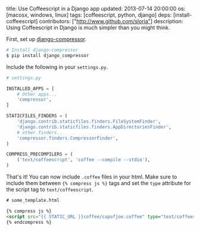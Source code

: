 title: Use Coffeescript in a Django app
updated: 2013-07-14 20:00:00
os: [macosx, windows, linux]
tags: [coffeescript, python, django]
deps: [install-coffeescript]
contributors: ["http://www.github.com/sloria"] 
description: Using Coffeescript in Django is much simpler than you might think.

First, set up [django-compressor][]. 

```bash
# Install django-compressor
$ pip install django_compressor
```

Include the following in your `settings.py`.

```python
# settings.py

INSTALLED_APPS = [
    # Other apps...
    'compressor',
]

STATICFILES_FINDERS = (
    'django.contrib.staticfiles.finders.FileSystemFinder',
    'django.contrib.staticfiles.finders.AppDirectoriesFinder',
    # other finders..
    'compressor.finders.CompressorFinder',
)

COMPRESS_PRECOMPILERS = (
    ('text/coffeescript', 'coffee --compile --stdio'),
)
```

That's it! You can now include `.coffee` files in your html. Make sure to include them between `{% compress js %}` tags and set the `type` attribute for the script tag to `text/coffeescript`. 

```html
# some_template.html

{% compress js %}
<script src="{{ STATIC_URL }}coffee/cupofjoe.coffee" type="text/coffeescript"></script> 
{% endcompress %}
```

[django-compressor]: http://django_compressor.readthedocs.org/en/master/
